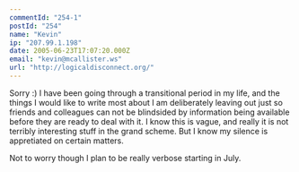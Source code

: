 ```yaml
---
commentId: "254-1"
postId: "254"
name: "Kevin"
ip: "207.99.1.198"
date: 2005-06-23T17:07:20.000Z
email: "kevin@mcallister.ws"
url: "http://logicaldisconnect.org/"
---
```

<p>Sorry :)
I have been going through a transitional period in my life, and the things I would like to write most about I am deliberately leaving out just so friends and colleagues can not be blindsided by information being available before they are ready to deal with it.   I know this is vague, and really it is not terribly interesting stuff in the grand scheme.  But I know my silence is appretiated on certain matters.</p>
<p>Not to worry though I plan to be really verbose starting in July.</p>